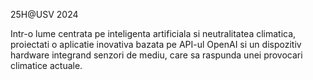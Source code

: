 25H@USV 2024

Intr-o lume centrata pe inteligenta artificiala si neutralitatea climatica, proiectati o aplicatie inovativa bazata
pe API-ul OpenAI si un dispozitiv hardware integrand senzori de mediu, care sa raspunda unei provocari climatice actuale.
